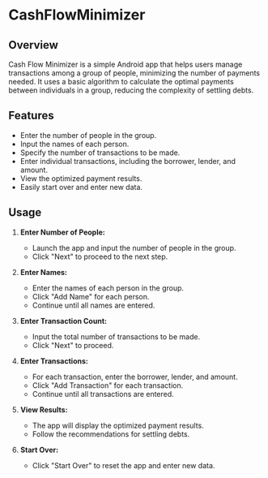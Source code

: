 # CashFlowMinimizer

## Overview

Cash Flow Minimizer is a simple Android app that helps users manage transactions among a group of people, minimizing the number of payments needed. It uses a basic algorithm to calculate the optimal payments between individuals in a group, reducing the complexity of settling debts.

## Features

- Enter the number of people in the group.
- Input the names of each person.
- Specify the number of transactions to be made.
- Enter individual transactions, including the borrower, lender, and amount.
- View the optimized payment results.
- Easily start over and enter new data.

## Usage

1. **Enter Number of People:**
   - Launch the app and input the number of people in the group.
   - Click "Next" to proceed to the next step.

2. **Enter Names:**
   - Enter the names of each person in the group.
   - Click "Add Name" for each person.
   - Continue until all names are entered.

3. **Enter Transaction Count:**
   - Input the total number of transactions to be made.
   - Click "Next" to proceed.

4. **Enter Transactions:**
   - For each transaction, enter the borrower, lender, and amount.
   - Click "Add Transaction" for each transaction.
   - Continue until all transactions are entered.

5. **View Results:**
   - The app will display the optimized payment results.
   - Follow the recommendations for settling debts.

6. **Start Over:**
   - Click "Start Over" to reset the app and enter new data.
